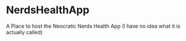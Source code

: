 # NerdsHealthApp
A Place to host the Neocratic Nerds Health App (I have no idea what it is actually called)
